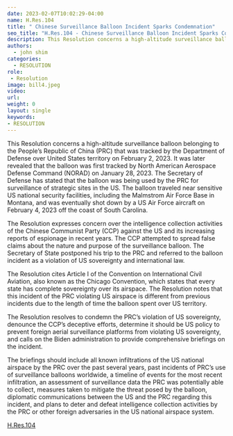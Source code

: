 ```yaml
---
date: 2023-02-07T10:02:29-04:00
name: H.Res.104 
title: " Chinese Surveillance Balloon Incident Sparks Condemnation"
seo_title: "H.Res.104 - Chinese Surveillance Balloon Incident Sparks Condemnation "
description: This Resolution concerns a high-altitude surveillance balloon belonging to the People’s Republic of China (PRC) that was tracked by the Department of Defense over United States territory on February 2, 2023.
authors:
  - john shim
categories:
  - RESOLUTION
role:
 - Resolution
image: bill4.jpeg
video:
url: 
weight: 0
layout: single
keywords:
- RESOLUTION
---
```


This Resolution concerns a high-altitude surveillance balloon belonging to the People’s Republic of China (PRC) that was tracked by the Department of Defense over United States territory on February 2, 2023. It was later revealed that the balloon was first tracked by North American Aerospace Defense Command (NORAD) on January 28, 2023. The Secretary of Defense has stated that the balloon was being used by the PRC for surveillance of strategic sites in the US. The balloon traveled near sensitive US national security facilities, including the Malmstrom Air Force Base in Montana, and was eventually shot down by a US Air Force aircraft on February 4, 2023 off the coast of South Carolina.

The Resolution expresses concern over the intelligence collection activities of the Chinese Communist Party (CCP) against the US and its increasing reports of espionage in recent years. The CCP attempted to spread false claims about the nature and purpose of the surveillance balloon. The Secretary of State postponed his trip to the PRC and referred to the balloon incident as a violation of US sovereignty and international law.

The Resolution cites Article I of the Convention on International Civil Aviation, also known as the Chicago Convention, which states that every state has complete sovereignty over its airspace. The Resolution notes that this incident of the PRC violating US airspace is different from previous incidents due to the length of time the balloon spent over US territory.

The Resolution resolves to condemn the PRC’s violation of US sovereignty, denounce the CCP’s deceptive efforts, determine it should be US policy to prevent foreign aerial surveillance platforms from violating US sovereignty, and calls on the Biden administration to provide comprehensive briefings on the incident.

The briefings should include all known infiltrations of the US national airspace by the PRC over the past several years, past incidents of PRC’s use of surveillance balloons worldwide, a timeline of events for the most recent infiltration, an assessment of surveillance data the PRC was potentially able to collect, measures taken to mitigate the threat posed by the balloon, diplomatic communications between the US and the PRC regarding this incident, and plans to deter and defeat intelligence collection activities by the PRC or other foreign adversaries in the US national airspace system.


[H.Res.104 ](https://www.congress.gov/Resolution/118th-congress/house-resolution/104?q=%7B%22search%22%3A%5B%22H.Res.104%22%5D%7D&s=2&r=1)
